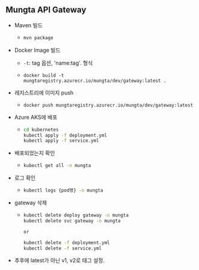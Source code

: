 ## Mungta API Gateway

- Maven 빌드

  - ```sh
    mvn package
    ```

- Docker Image 빌드

  - ```-t```: tag 옵션, 'name:tag'. 형식

  - ```
    docker build -t mungtaregistry.azurecr.io/mungta/dev/gateway:latest .
    ```

- 레지스트리에 이미지 push

  - ```
    docker push mungtaregistry.azurecr.io/mungta/dev/gateway:latest
    ```

- Azure AKS에 배포

  - ```sh
    cd kubernetes
    kubectl apply -f deployment.yml
    kubectl apply -f service.yml
    ```

- 배포되었는지 확인

  - ```sh
    kubectl get all -n mungta
    ```

- 로그 확인

  - ```sh
    kubectl logs {pod명} -n mungta
    ```

- gateway 삭제

  - ```sh
    kubectl delete deploy gateway -n mungta
    kubectl delete svc gateway -n mungta
    
    or
    
    kubectl delete -f deployment.yml
    kubectl delete -f service.yml
    ```

- 추후에 latest가 아닌 v1, v2로 태그 설정.
